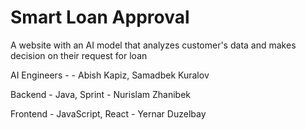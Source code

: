 # Smart Loan Approval

A website with an AI model that analyzes customer's data and makes decision on their request for loan

AI Engineers - - Abish Kapiz, Samadbek Kuralov

Backend - Java, Sprint - Nurislam Zhanibek

Frontend - JavaScript, React - Yernar Duzelbay
